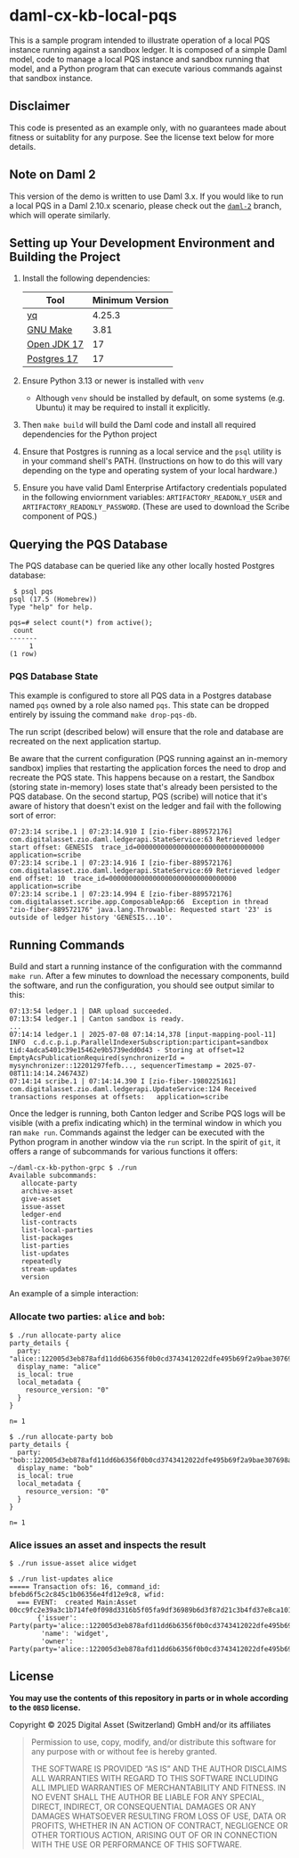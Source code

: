 # daml-cx-kb-local-pqs

This is a sample program intended to illustrate operation of a local
PQS instance running against a sandbox ledger. It is composed of a
simple Daml model, code to manage a local PQS instance and sandbox
running that model, and a Python program that can execute various
commands against that sandbox instance.

## Disclaimer

This code is presented as an example only, with no guarantees made
about fitness or suitablity for any purpose. See the license text
below for more details.

## Note on Daml 2

This version of the demo is written to use Daml 3.x. If you would like
to run a local PQS in a Daml 2.10.x scenario, please check out the
[`daml-2`](https://github.com/mschaef-da/daml-cx-kb-local-pqs/tree/daml-2)
branch, which will operate similarly.

## Setting up Your Development Environment and Building the Project

1. Install the following dependencies:

   | Tool                                                                                | Minimum Version |
   |-------------------------------------------------------------------------------------|-----------------|
   | [yq](https://github.com/mikefarah/yq)                                               | 4.25.3          |
   | [GNU Make](https://www.gnu.org/software/make/)                                      | 3.81            |
   | [Open JDK 17](https://www.azul.com/downloads/?version=java-17-lts&package=jdk#zulu) | 17              |
   | [Postgres 17](https://www.postgresql.org/docs/17/release-17-5.html)                 | 17              |

2. Ensure Python 3.13 or newer is installed with `venv`
   - Although `venv` should be installed by default, on some systems
     (e.g. Ubuntu) it may be required to install it explicitly.
3. Then `make build` will build the Daml code and install all required
   dependencies for the Python project
4. Ensure that Postgres is running as a local service and the `psql`
   utility is in your command shell's PATH. (Instructions on how to do
   this will vary depending on the type and operating system of your
   local hardware.)
5. Ensure you have valid Daml Enterprise Artifactory credentials
   populated in the following enviornment variables:
   `ARTIFACTORY_READONLY_USER` and
   `ARTIFACTORY_READONLY_PASSWORD`. (These are used to download the
   Scribe component of PQS.)

## Querying the PQS Database

The PQS database can be queried like any other locally hosted Postgres
database:

```
 $ psql pqs
psql (17.5 (Homebrew))
Type "help" for help.

pqs=# select count(*) from active();
 count 
-------
     1
(1 row)

```

### PQS Database State

This example is configured to store all PQS data in a Postgres
database named `pqs` owned by a role also named `pqs`. This state can
be dropped entirely by issuing the command `make drop-pqs-db`.

The run script (described below) will ensure that the role and
database are recreated on the next application startup.

Be aware that the current configuration (PQS running against an
in-memory sandbox) implies that restarting the application forces the
need to drop and recreate the PQS state.  This happens because on a
restart, the Sandbox (storing state in-memory) loses state that's
already been persisted to the PQS database. On the second startup, PQS
(scribe) will notice that it's aware of history that doesn't exist on the
ledger and fail with the following sort of error:

```
07:23:14 scribe.1 | 07:23:14.910 I [zio-fiber-889572176] com.digitalasset.zio.daml.ledgerapi.StateService:63 Retrieved ledger start offset: GENESIS  trace_id=00000000000000000000000000000000 application=scribe
07:23:14 scribe.1 | 07:23:14.916 I [zio-fiber-889572176] com.digitalasset.zio.daml.ledgerapi.StateService:69 Retrieved ledger end offset: 10  trace_id=00000000000000000000000000000000 application=scribe
07:23:14 scribe.1 | 07:23:14.994 E [zio-fiber-889572176] com.digitalasset.scribe.app.ComposableApp:66  Exception in thread "zio-fiber-889572176" java.lang.Throwable: Requested start '23' is outside of ledger history 'GENESIS...10'.
```

## Running Commands

Build and start a running instance of the configuration with the
commannd `make run`. After a few minutes to download the necessary
components, build the software, and run the configuration, you should
see output similar to this:

```
07:13:54 ledger.1 | DAR upload succeeded.
07:13:54 ledger.1 | Canton sandbox is ready.
...
07:14:14 ledger.1 | 2025-07-08 07:14:14,378 [input-mapping-pool-11] INFO  c.d.c.p.i.p.ParallelIndexerSubscription:participant=sandbox tid:4adca5401c39e15462e9b5739edd0d43 - Storing at offset=12 EmptyAcsPublicationRequired(synchronizerId = mysynchronizer::12201297fefb..., sequencerTimestamp = 2025-07-08T11:14:14.246743Z)
07:14:14 scribe.1 | 07:14:14.390 I [zio-fiber-1980225161] com.digitalasset.zio.daml.ledgerapi.UpdateService:124 Received transactions responses at offsets:   application=scribe
```

Once the ledger is running, both Canton ledger and Scribe PQS logs
will be visible (with a prefix indicating which) in the terminal
window in which you ran `make run`. Commands against the ledger can be
executed with the Python program in another window via the `run`
script. In the spirit of `git`, it offers a range of subcommands for
various functions it offers:


```
~/daml-cx-kb-python-grpc $ ./run
Available subcommands:
   allocate-party
   archive-asset
   give-asset
   issue-asset
   ledger-end
   list-contracts
   list-local-parties
   list-packages
   list-parties
   list-updates
   repeatedly
   stream-updates
   version
```

An example of a simple interaction:

### Allocate two parties: `alice` and `bob`:

```
$ ./run allocate-party alice
party_details {
  party: "alice::122005d3eb878afd11dd6b6356f0b0cd3743412022dfe495b69f2a9bae307698ae26"
  display_name: "alice"
  is_local: true
  local_metadata {
    resource_version: "0"
  }
}

n= 1

$ ./run allocate-party bob
party_details {
  party: "bob::122005d3eb878afd11dd6b6356f0b0cd3743412022dfe495b69f2a9bae307698ae26"
  display_name: "bob"
  is_local: true
  local_metadata {
    resource_version: "0"
  }
}

n= 1
```

### Alice issues an asset and inspects the result

```
$ ./run issue-asset alice widget

$ ./run list-updates alice
===== Transaction ofs: 16, command_id: bfebd6f5c2c845c1b06356e4fd12e9c8, wfid:
  === EVENT:  created Main:Asset 00cc9fc2e39a3c1b714fe0f098d3316b5f05fa9df36989b6d3f87d21c3b4fd37e8ca10122075714ad478b8f1b16939df7eab16c64cf483852e50ffa03de9051af93657edbe
       {'issuer': Party(party='alice::122005d3eb878afd11dd6b6356f0b0cd3743412022dfe495b69f2a9bae307698ae26'),
        'name': 'widget',
        'owner': Party(party='alice::122005d3eb878afd11dd6b6356f0b0cd3743412022dfe495b69f2a9bae307698ae26')}
```

## License

**You may use the contents of this repository in parts or in whole according to the `0BSD` license.**

Copyright &copy; 2025 Digital Asset (Switzerland) GmbH and/or its affiliates

> Permission to use, copy, modify, and/or distribute this software for
> any purpose with or without fee is hereby granted.
>
> THE SOFTWARE IS PROVIDED “AS IS” AND THE AUTHOR DISCLAIMS ALL
> WARRANTIES WITH REGARD TO THIS SOFTWARE INCLUDING ALL IMPLIED WARRANTIES
> OF MERCHANTABILITY AND FITNESS. IN NO EVENT SHALL THE AUTHOR BE LIABLE
> FOR ANY SPECIAL, DIRECT, INDIRECT, OR CONSEQUENTIAL DAMAGES OR ANY
> DAMAGES WHATSOEVER RESULTING FROM LOSS OF USE, DATA OR PROFITS, WHETHER IN
> AN ACTION OF CONTRACT, NEGLIGENCE OR OTHER TORTIOUS ACTION, ARISING OUT
> OF OR IN CONNECTION WITH THE USE OR PERFORMANCE OF THIS SOFTWARE.
